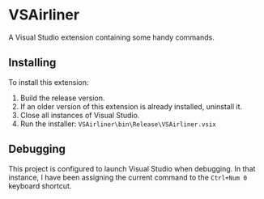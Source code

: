 # VSAirliner

A Visual Studio extension containing some handy commands.

## Installing

To install this extension:

1. Build the release version.
2. If an older version of this extension is already installed, uninstall it.
3. Close all instances of Visual Studio.
4. Run the installer: `VSAirliner\bin\Release\VSAirliner.vsix`

## Debugging

This project is configured to launch Visual Studio when debugging.  In that
instance, I have been assigning the current command to the `Ctrl+Num 0` keyboard
shortcut.